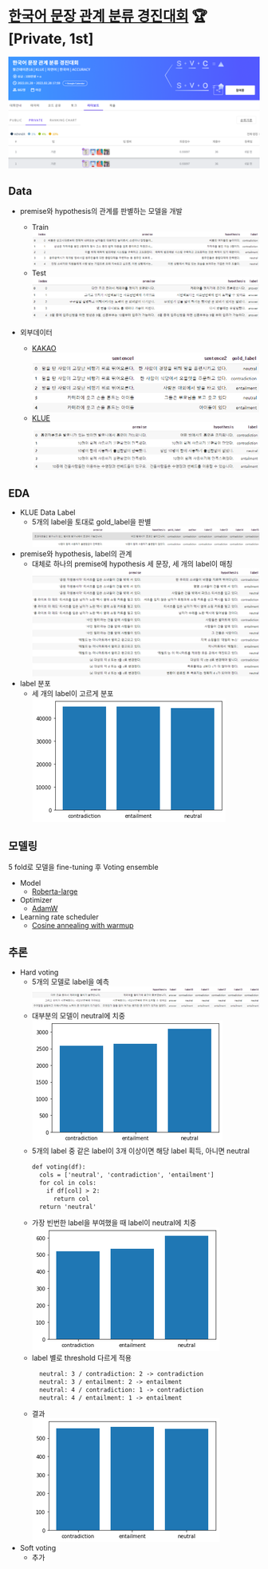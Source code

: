 # [한국어 문장 관계 분류 경진대회](https://dacon.io/competitions/official/235875/overview/description) 🏆 [Private, 1st]


![image](https://github.com/teamgaon/KLUE/blob/main/pic/16.png)


## Data
* premise와 hypothesis의 관계를 판별하는 모델을 개발
  + Train
![image](https://github.com/teamgaon/KLUE/blob/main/pic/1.png)
  + Test
![image](https://github.com/teamgaon/KLUE/blob/main/pic/2.png)

* 외부데이터
  + [KAKAO](https://github.com/teamgaon/KorNLUDatasets)<br>
  ![image](https://github.com/teamgaon/KLUE/blob/main/pic/3.png)
  + [KLUE](https://klue-benchmark.com/tasks/68/data/description)
  ![image](https://github.com/teamgaon/KLUE/blob/main/pic/4.png)

## EDA
* KLUE Data Label
  + 5개의 label을 토대로 gold_label을 판별
  ![image](https://github.com/teamgaon/KLUE/blob/main/pic/5.png)
* premise와 hypothesis, label의 관계
  + 대체로 하나의 premise에 hypothesis 세 문장, 세 개의 label이 매칭
  ![image](https://github.com/teamgaon/KLUE/blob/main/pic/6.png)
* label 분포
  + 세 개의 label이 고르게 분포<br>
  ![image](https://github.com/teamgaon/KLUE/blob/main/pic/7.png)
  
## 모델링
5 fold로 모델을 fine-tuning 후 Voting ensemble
* Model
  + [Roberta-large](https://huggingface.co/klue/roberta-large)
* Optimizer
  + [AdamW](https://pytorch.org/docs/stable/generated/torch.optim.AdamW.html)
* Learning rate scheduler
  + [Cosine annealing with warmup](https://huggingface.co/docs/transformers/main_classes/optimizer_schedules#transformers.get_cosine_schedule_with_warmup)

## 추론
* Hard voting
  + 5개의 모델로 label을 예측
![image](https://github.com/teamgaon/KLUE/blob/main/pic/8.png)
  + 대부분의 모델이 neutral에 치중<br>
![image](https://github.com/teamgaon/KLUE/blob/main/pic/9.png)
  + 5개의 label 중 같은 label이 3개 이상이면 해당 label 획득, 아니면 neutral
    ```
    def voting(df):
      cols = ['neutral', 'contradiction', 'entailment']
      for col in cols:
        if df[col] > 2:
          return col
      return 'neutral'
    ```
  + 가장 빈번한 label을 부여했을 때 label이 neutral에 치중 <br>
![image](https://github.com/teamgaon/KLUE/blob/main/pic/10.png)
  + label 별로 threshold 다르게 적용
    ```
      neutral: 3 / contradiction: 2 -> contradiction
      neutral: 3 / entailment: 2 -> entailment
      neutral: 4 / contradiction: 1 -> contradiction
      neutral: 4 / entailment: 1 -> entailment
    ```
   + 결과 <br>
![image](https://github.com/teamgaon/KLUE/blob/main/pic/11.png)
* Soft voting
  + 추가 
